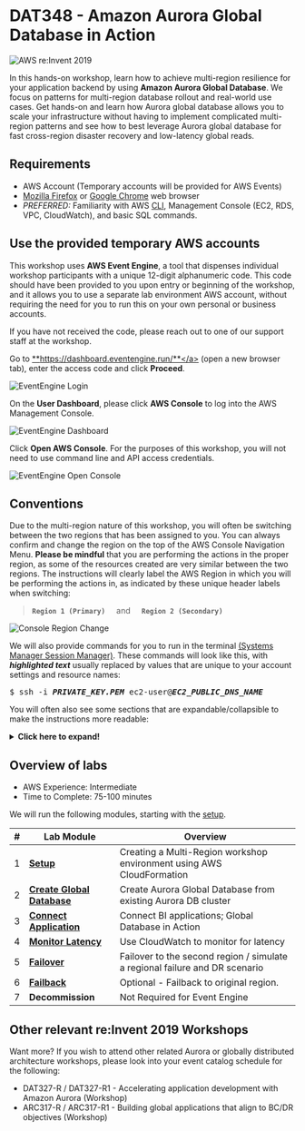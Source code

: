 # DAT348 - Amazon Aurora Global Database in Action

![AWS re:Invent 2019](/assets/images/reinvent19-topbanner.png)

In this hands-on workshop, learn how to achieve multi-region resilience for your application backend by using **Amazon Aurora Global Database**. We focus on patterns for multi-region database rollout and real-world use cases. Get hands-on and learn how Aurora global database allows you to scale your infrastructure without having to implement complicated multi-region patterns and see how to best leverage Aurora global database for fast cross-region disaster recovery and low-latency global reads.

## Requirements
* AWS Account (Temporary accounts will be provided for AWS Events)
* <a href="https://www.mozilla.org/firefox/" target="_blank">Mozilla Firefox</a> or <a href="https://www.google.com/chrome/" target="_blank">Google Chrome</a> web browser
* _PREFERRED:_ Familiarity with AWS <a href="https://aws.amazon.com/cli" target="_blank">CLI</a>, Management Console (EC2, RDS, VPC, CloudWatch), and basic SQL commands.

## Use the provided temporary AWS accounts

This workshop uses **AWS Event Engine**, a tool that dispenses individual workshop participants with a unique 12-digit alphanumeric code. This code should have been provided to you upon entry or beginning of the workshop, and it allows you to use a separate lab environment AWS account, without requiring the need for you to run this on your own personal or business accounts.

If you have not received the code, please reach out to one of our support staff at the workshop.

Go to <a href="https://dashboard.eventengine.run/" target="_blank">**https://dashboard.eventengine.run/**</a> (open a new browser tab), enter the access code and click **Proceed**.

<span class="image">![EventEngine Login](ee-login.png?raw=true)</span>

On the **User Dashboard**, please click **AWS Console** to log into the AWS Management Console.

<span class="image">![EventEngine Dashboard](ee-dashboard.png?raw=true)</span>

Click **Open AWS Console**. For the purposes of this workshop, you will not need to use command line and API access credentials.

<span class="image">![EventEngine Open Console](ee-open-console.png?raw=true)</span>

## Conventions

Due to the multi-region nature of this workshop, you will often be switching between the two regions that has been assigned to you. You can always confirm and change the region on the top of the AWS Console Navigation Menu. __Please be mindful__ that you are performing the actions in the proper region, as some of the resources created are very similar between the two regions. The instructions will clearly label the AWS Region in which you will be performing the actions in, as indicated by these unique header labels when switching:

> **`Region 1 (Primary)`**    &nbsp;&nbsp;&nbsp;&nbsp;and&nbsp;&nbsp;&nbsp;&nbsp;    **`Region 2 (Secondary)`**

<span class="image">![Console Region Change](region-change.png)</span>

We will also provide commands for you to run in the terminal [(Systems Manager Session Manager)](https://aws.amazon.com/systems-manager/features/#Session_Manager). These commands will look like this, with <b><i>highlighted text</i></b> usually replaced by values that are unique to your account settings and resource names:

<pre>
$ ssh -i <b><i>PRIVATE_KEY.PEM</i></b> ec2-user@<b><i>EC2_PUBLIC_DNS_NAME</i></b>
</pre>

You will often also see some sections that are expandable/collapsible to make the instructions more readable:

<details>
<summary><b>Click here to expand!</b></summary>
Good job! You expanded for more details! Click again to hide/collapse.
</details>

## Overview of labs

* AWS Experience: Intermediate
* Time to Complete: 75-100 minutes

We will run the following modules, starting with the [setup](setup/index.md).

\# | Lab Module |  Overview
--- | --- | ---
1 | [**Setup**](setup/index.md) | Creating a Multi-Region workshop environment using AWS CloudFormation
2 | [**Create Global Database**](gdb/index.md) | Create Aurora Global Database from existing Aurora DB cluster
3 | [**Connect Application**](biapp/index.md) | Connect BI applications; Global Database in Action
4 | [**Monitor Latency**](cw/index.md) | Use CloudWatch to monitor for latency
5 | [**Failover**](failover/index.md) | Failover to the second region / simulate a regional failure and DR scenario
6 | [**Failback**](failback/index.md) | Optional - Failback to original region.
7 | **Decommission** | Not Required for Event Engine

## Other relevant re:Invent 2019 Workshops

Want more? If you wish to attend other related Aurora or globally distributed architecture workshops, please look into your event catalog schedule for the following:

* DAT327-R / DAT327-R1 - Accelerating application development with Amazon Aurora (Workshop)
* ARC317-R / ARC317-R1 - Building global applications that align to BC/DR objectives (Workshop)

